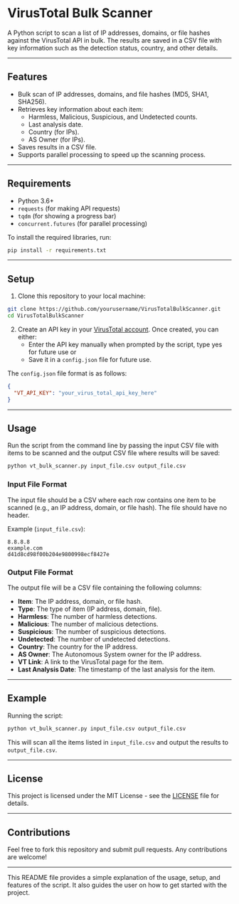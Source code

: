 # VirusTotal Bulk Scanner

A Python script to scan a list of IP addresses, domains, or file hashes against the VirusTotal API in bulk. The results are saved in a CSV file with key information such as the detection status, country, and other details.

---

## Features

- Bulk scan of IP addresses, domains, and file hashes (MD5, SHA1, SHA256).
- Retrieves key information about each item:
  - Harmless, Malicious, Suspicious, and Undetected counts.
  - Last analysis date.
  - Country (for IPs).
  - AS Owner (for IPs).
- Saves results in a CSV file.
- Supports parallel processing to speed up the scanning process.

---

## Requirements

- Python 3.6+
- `requests` (for making API requests)
- `tqdm` (for showing a progress bar)
- `concurrent.futures` (for parallel processing)

To install the required libraries, run:

```bash
pip install -r requirements.txt
```

---

## Setup

1. Clone this repository to your local machine:

```bash
git clone https://github.com/yourusername/VirusTotalBulkScanner.git
cd VirusTotalBulkScanner
```

2. Create an API key in your [VirusTotal account](https://www.virustotal.com/). Once created, you can either:
   - Enter the API key manually when prompted by the script, type yes for future use or
   - Save it in a `config.json` file for future use.

The `config.json` file format is as follows:

```json
{
  "VT_API_KEY": "your_virus_total_api_key_here"
}
```

---

## Usage

Run the script from the command line by passing the input CSV file with items to be scanned and the output CSV file where results will be saved:

```bash
python vt_bulk_scanner.py input_file.csv output_file.csv
```

### Input File Format

The input file should be a CSV where each row contains one item to be scanned (e.g., an IP address, domain, or file hash). The file should have no header.

Example (`input_file.csv`):

```csv
8.8.8.8
example.com
d41d8cd98f00b204e9800998ecf8427e
```

### Output File Format

The output file will be a CSV file containing the following columns:

- **Item**: The IP address, domain, or file hash.
- **Type**: The type of item (IP address, domain, file).
- **Harmless**: The number of harmless detections.
- **Malicious**: The number of malicious detections.
- **Suspicious**: The number of suspicious detections.
- **Undetected**: The number of undetected detections.
- **Country**: The country for the IP address.
- **AS Owner**: The Autonomous System owner for the IP address.
- **VT Link**: A link to the VirusTotal page for the item.
- **Last Analysis Date**: The timestamp of the last analysis for the item.

---

## Example

Running the script:

```bash
python vt_bulk_scanner.py input_file.csv output_file.csv
```

This will scan all the items listed in `input_file.csv` and output the results to `output_file.csv`.

---

## License

This project is licensed under the MIT License - see the [LICENSE](LICENSE) file for details.

---

## Contributions

Feel free to fork this repository and submit pull requests. Any contributions are welcome!

---

This README file provides a simple explanation of the usage, setup, and features of the script. It also guides the user on how to get started with the project.
